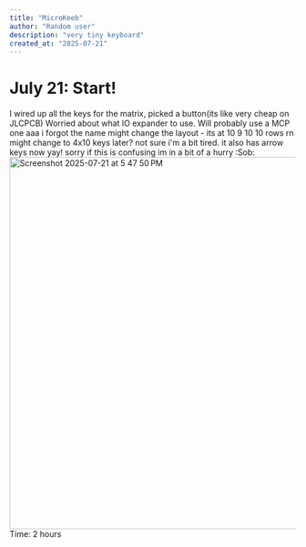 ```yaml
---
title: "MicroKeeb"
author: "Random user"
description: "very tiny keyboard"
created_at: "2025-07-21"
---
```



# July 21: Start!
I wired up all the keys for the matrix, picked a button(its like very cheap on JLCPCB)
Worried about what IO expander to use.
Will probably use a MCP one aaa i forgot the name
might change the layout - its at 10 9 10 10 rows rn
might change to 4x10 keys later?
not sure i'm a bit tired.
it also has arrow keys now yay!
sorry if this is confusing im in a bit of a hurry :Sob:
<img width="844" height="653" alt="Screenshot 2025-07-21 at 5 47 50 PM" src="https://github.com/user-attachments/assets/326ed52d-2586-4cf5-a4a6-b20565a5a431" />
Time: 2 hours

